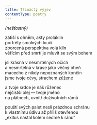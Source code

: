 ```yaml
---
title: Třináctý výjev
contentType: poetry
---
```


<section>

_(nešťastný)_

zátiší s ohněm, akty proláklin  
portréty smolných loučí  
zborcená perspektiva volá klín  
věřícím před smrtí je mluvit se svým bohem

</section>

<section>

jsi krásná v nesmrtelných očích  
a nesmrtelná v kráse jako věčný oheň  
macecho z nikdy nepoznaných končin  
jsme tvoje cévy, strachem zúžené

</section>

<section>

a tvoje srdce je náš růženec  
nejčistší olej — tvoje jméno  
na plátnech, uvnitř doživotních rámů

</section>

<section>

pouští svých palet nesli prázdnou schránu  
k vlastnímu údivu až příliš otevřenou  
„exitus nastal kolem sedmé k ránu“

</section>
